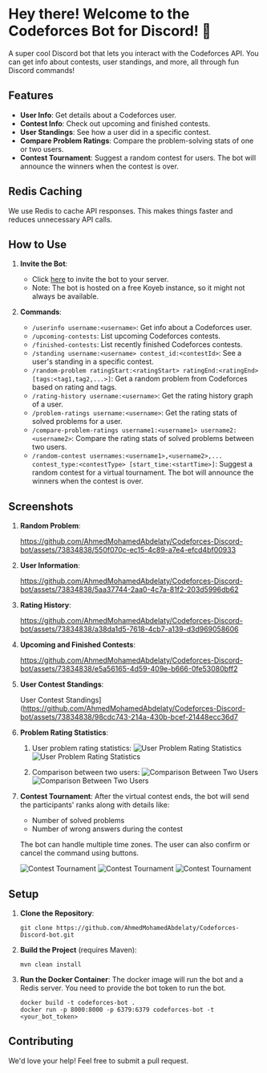 # Hey there! Welcome to the Codeforces Bot for Discord! 🎉


A super cool Discord bot that lets you interact with the Codeforces API. You can get info about contests, user standings, and more, all through fun Discord commands!

## Features

- **User Info**: Get details about a Codeforces user.
- **Contest Info**: Check out upcoming and finished contests.
- **User Standings**: See how a user did in a specific contest.
- **Compare Problem Ratings**: Compare the problem-solving stats of one or two users.
- **Contest Tournament**: Suggest a random contest for users. The bot will announce the winners when the contest is over.

## Redis Caching

We use Redis to cache API responses. This makes things faster and reduces unnecessary API calls.

## How to Use

1. **Invite the Bot**:
    - Click [here](https://discord.com/api/oauth2/authorize?client_id=1257793557838692473&permissions=0&scope=bot%20applications.commands) to invite the bot to your server.
    - Note: The bot is hosted on a free Koyeb instance, so it might not always be available.

2. **Commands**:
    - `/userinfo username:<username>`: Get info about a Codeforces user.
    - `/upcoming-contests`: List upcoming Codeforces contests.
    - `/finished-contests`: List recently finished Codeforces contests.
    - `/standing username:<username> contest_id:<contestId>`: See a user's standing in a specific contest.
    - `/random-problem ratingStart:<ratingStart> ratingEnd:<ratingEnd> [tags:<tag1,tag2,...>]`: Get a random problem from Codeforces based on rating and tags.
    - `/rating-history username:<username>`: Get the rating history graph of a user.
    - `/problem-ratings username:<username>`: Get the rating stats of solved problems for a user.
    - `/compare-problem-ratings username1:<username1> username2:<username2>`: Compare the rating stats of solved problems between two users.
    - `/random-contest usernames:<username1>,<username2>,... contest_type:<contestType> [start_time:<startTime>]`: Suggest a random contest for a virtual tournament. The bot will announce the winners when the contest is over.

## Screenshots

1. **Random Problem**:

   https://github.com/AhmedMohamedAbdelaty/Codeforces-Discord-bot/assets/73834838/550f070c-ec15-4c89-a7e4-efcd4bf00933

2. **User Information**:

   https://github.com/AhmedMohamedAbdelaty/Codeforces-Discord-bot/assets/73834838/5aa37744-2aa0-4c7a-81f2-203d5996db62

3. **Rating History**:

   https://github.com/AhmedMohamedAbdelaty/Codeforces-Discord-bot/assets/73834838/a38da1d5-7618-4cb7-a139-d3d969058606

4. **Upcoming and Finished Contests**:

   https://github.com/AhmedMohamedAbdelaty/Codeforces-Discord-bot/assets/73834838/e5a56165-4d59-409e-b666-0fe53080bff2

5. **User Contest Standings**:

   User Contest Standings](https://github.com/AhmedMohamedAbdelaty/Codeforces-Discord-bot/assets/73834838/98cdc743-214a-430b-bcef-21448ecc36d7

6. **Problem Rating Statistics**:
    1. User problem rating statistics:
       ![User Problem Rating Statistics](https://github.com/user-attachments/assets/681b2ad2-6c69-488e-bc15-fbeb8711098e)
       ![User Problem Rating Statistics](https://github.com/user-attachments/assets/f6f3828f-ba1d-43dc-bd18-cb47cf5f0e5c)

    2. Comparison between two users:
       ![Comparison Between Two Users](https://github.com/user-attachments/assets/c4fffbd2-725e-4f80-8d10-43e1c7900fbd)
       ![Comparison Between Two Users](https://github.com/user-attachments/assets/5e373b13-0907-4c92-b779-bbd1f1978715)

7. **Contest Tournament**:
   After the virtual contest ends, the bot will send the participants' ranks along with details like:
   - Number of solved problems
   - Number of wrong answers during the contest

   The bot can handle multiple time zones. The user can also confirm or cancel the command using buttons.

   ![Contest Tournament](https://github.com/user-attachments/assets/bdf178bb-ad8d-400a-af31-1c287dc6e5d0)
   ![Contest Tournament](https://github.com/user-attachments/assets/dc3589c5-2c88-4ee8-85a1-08b8b25201c0)
   ![Contest Tournament](https://github.com/user-attachments/assets/599868d4-052f-4af4-b797-2e683e2c50e0)

## Setup

1. **Clone the Repository**:
   ```
   git clone https://github.com/AhmedMohamedAbdelaty/Codeforces-Discord-bot.git
   ```

2. **Build the Project** (requires Maven):
   ```
   mvn clean install
   ```

3. **Run the Docker Container**:
   The docker image will run the bot and a Redis server. You need to provide the bot token to run the bot.
   ```
   docker build -t codeforces-bot .
   docker run -p 8000:8000 -p 6379:6379 codeforces-bot -t <your_bot_token>
   ```

## Contributing

We'd love your help! Feel free to submit a pull request.

